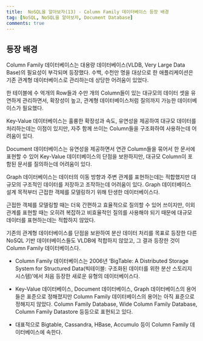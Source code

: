 ```yaml
---
title:  NoSQL을 알아보자(13) - Column Family 데이터베이스 등장 배경
tag: [NoSQL, NoSQL을 알아보자, Document Database]
comments: true
---
```

## 등장 배경

Column Family 데이터베이스는 대용량 데이터베이스(VLDB, Very Large Data Base)의 필요성이 부각되며 등장했다. 수백, 수천만 명을 대상으로 한 애플리케이션은 기존 관계형 데이터베이스로 관리하는데 상당한 어려움이 있었다.

한 테이블에 수 억개의 Row들과 수만 개의 Column들이 있는 대규모의 데이터 셋을 유연하게 관리하면서, 확장성이 높고, 관계형 데이터베이스처럼 질의까지 가능한 데이터베이스가 필요했다.

Key-Value 데이터베이스는 훌륭한 확장성과 속도, 유연성을 제공하여 대규모 데이터를 처리하는데는 이점이 있지만, 자주 함께 쓰이는 Column들을 구조화하여 사용하는데 어려움이 있다.

Document 데이터베이스는 유연성을 제공하면서 연관 Column들을 묶어서 한 문서에 표현할 수 있어 Key-Value 데이터베이스의 단점을 보완하지만, 대규모 Column이 포함된 문서를 질의하는데 어려움이 있다.

Graph 데이터베이스는 데이터의 이동 방향과 주변 관계를 표현하는데는 적합했지만 대규모의 구조적인 데이터를 저장하고 조작하는데 어려움이 있다. Graph 데이터베이스 설계 목적부터 근접한 객체를 모델링하기 위해 탄생한 데이터베이스다.

근접한 객체를 모델링할 때는 더욱 간편하고 효율적으로 질의할 수 있어 쓰이지만, 이외 관계를 표현할 때는 오히려 복잡하고 비효율적인 질의를 사용해야 되기 때문에 대규모 데이터를 표현하는데는 적합하지 않았다.

기존의 관계형 데이터베이스를 단점을 보완하여 분산 데이터 처리를 목표로 등장한 다른 NoSQL 기반 데이터베이스들도 VLDB에 적합하지 않았고, 그 결과 등장한 것이 Column Family 데이터베이스다.

* Column Family 데이터베이스는 2006년 ‘BigTable: A Distributed Storage System for Structured Data(빅테이블: 구조화된 데이터를 위한 분산 스토리지 시스템)’에서 처음 등장한 새로운 유형의 데이터베이스다.

* Key-Value 데이터베이스, Document 데이터베이스, Graph 데이터베이스의 용어들은 표준으로 정해졌지만 Column Family 데이터베이스의 용어는 아직 표준으로 정해지지 않았다. Column Family Database, Wide Column Family Database, Column Family Datastore 등등으로 표현되고 있다.

* 대표적으로 Bigtable, Cassandra, HBase, Accumulo 등이 Column Family 데이터베이스에 속한다.